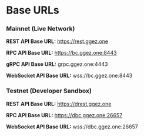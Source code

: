 # Base URLs

### Mainnet (Live Network)

**REST API Base URL:** https://rest.ggez.one

**RPC API Base URL:** https://bc.ggez.one:8443

**gRPC API Base URL:** grpc.ggez.one:4443

**WebSocket API Base URL:** wss://bc.ggez.one:8443

### Testnet (Developer Sandbox)

**REST API Base URL:** https://drest.ggez.one

**RPC API Base URL:** https://dbc.ggez.one:26657

**WebSocket API Base URL:** wss://dbc.ggez.one:26657

